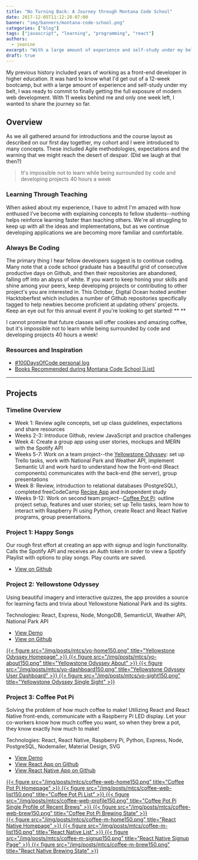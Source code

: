 ```yaml
---
title: "No Turning Back: A Journey through Montana Code School"
date: 2017-12-05T11:12:28-07:00
banner: "img/banners/montana-code-school.png"
categories: ["blog"]
tags: ["javascript", "learning", "programming", "react"]
authors:
  - jeanine
excerpt: "With a large amount of experience and self-study under my belt, I was ready to commit to finally getting the full exposure of modern web development with Montana Code School. Discover what I learned and view the projects my teams created."
draft: true
---
```


My previous history included years of working as a front-end developer in higher education. It was hard to know what I'd get out of a 12-week bootcamp, but with a large amount of experience and self-study under my belt, I was ready to commit to finally getting the full exposure of modern web development. With 11 weeks behind me and only one week left, I wanted to share the journey so far.

## Overview

As we all gathered around for introductions and the course layout as described on our first day together, my cohort and I were introduced to many concepts. These included Agile methodologies, expectations and the warning that we might reach the desert of despair. (Did we laugh at that then?)

> It's impossible not to learn while being surrounded by code and developing projects 40 hours a week

### Learning Through Teaching

When asked about my experience, I have to admit I'm amazed with how enthused I've become with explaining concepts to fellow students--nothing helps reinforce learning faster than teaching others. We're all struggling to keep up with all the ideas and implementations, but as we continue developing applications we are becoming more familiar and comfortable.

### Always Be Coding

The primary thing I hear fellow developers suggest is to continue coding. Many note that a code school graduate has a beautiful grid of consecutive productive days on Github, and then their repositories are abandoned, falling off into an abyss of white. If you want to keep honing your skills and shine among your peers, keep developing projects or contributing to other project's you are interested in. This October, Digital Ocean hosted another Hacktoberfest which includes a number of Github repositories specifically tagged to help newbies become proficient at updating others' projects. Keep an eye out for this annual event if you're looking to get started! ** **

I cannot promise that future classes will offer cookies and amazing coffee, but it's impossible not to learn while being surrounded by code and developing projects 40 hours a week! 

### Resources and Inspiration

- [#100DaysOfCode personal log](https://virtual.github.io/100daysofcode/)
- [Books Recommended during Montana Code School [List]](https://www.goodreads.com/list/show/115722.Montana_Code_School)

-------------

## Projects

### Timeline Overview

- Week 1: Review agile concepts, set up class guidelines, expectations and share resources
- Weeks 2-3: Introduce Github, review JavaScript and practice challenges
- Week 4: Create a group app using user stories, mockups and MERN with the Spotify API
- Weeks 5-7: Work on a team project--the [Yellowstone Odyssey](https://github.com/virtual/Buffaloed): set up Trello tasks, work with National Park and Weather API, implement Semantic UI and work hard to understand how the front-end (React components) communicates with the back-end (the server), group presentations
- Week 8: Review, introduction to relational databases (PostgreSQL), completed freeCodeCamp [Recipe App](https://fcc-recipe.herokuapp.com) and independent study
- Weeks 9-12: Work on second team project--[Coffee Pot Pi](https://coffee-pot-pi.herokuapp.com/): outline project setup, features and user stories; set up Tello tasks, learn how to interact with Raspberry Pi using Python, create React and React Native programs, group presentations.

### Project 1: Happy Songs

Our rough first effort at creating an app with signup and login functionality. Calls the Spotify API and receives an Auth token in order to view a Spotify Playlist with options to play songs. Play counts are saved.

- [View on Github](https://github.com/virtual/happy-songs)


### Project 2: Yellowstone Odyssey

Using beautiful imagery and interactive quizzes, the app provides a source for learning facts and trivia about Yellowstone National Park and its sights.

Technologies: React, Express, Node, MongoDB, SemanticUI, Weather API, National Park API

- [View Demo](https://yellowstone-odyssey.herokuapp.com/)
- [View on Github](https://github.com/virtual/Buffaloed)

<div class="figstack">
<a data-fancybox="gallery2" href="/img/posts/mtcs/yo-home.png">
  {{< figure src="/img/posts/mtcs/yo-home150.png" title="Yellowstone Odyssey Homepage" >}}
</a>
<a data-fancybox="gallery2" href="/img/posts/mtcs/yo-about.png">
  {{< figure src="/img/posts/mtcs/yo-about150.png" title="Yellowstone Odyssey About" >}}
</a>
<a data-fancybox="gallery2" href="/img/posts/mtcs/yo-dashboard.png">
  {{< figure src="/img/posts/mtcs/yo-dashboard150.png" title="Yellowstone Odyssey User Dashboard" >}}
</a>
<a data-fancybox="gallery2" href="/img/posts/mtcs/yo-sight.png">
  {{< figure src="/img/posts/mtcs/yo-sight150.png" title="Yellowstone Odyssey Single Sight" >}}
</a>
</div>

### Project 3: Coffee Pot Pi

Solving the problem of how much coffee to make! Utilizing React and React Native front-ends, communicate with a Raspberry Pi LED display. Let your co-workers know how much coffee you want, so when they brew a pot, they know exactly how much to make!

Technologies: React, React Native, Raspberry Pi, Python, Express, Node, PostgreSQL, Nodemailer, Material Design, SVG

- [View Demo](https://coffee-pot-pi.herokuapp.com/)
- [View React App on Github](https://github.com/bbalconi/coffee-pot)
- [View React Native App on Github](https://github.com/virtual/coffee-pot-mobile)

<div class="figstack">
<a data-fancybox="gallery3" href="/img/posts/mtcs/coffee-web-home.png">
  {{< figure src="/img/posts/mtcs/coffee-web-home150.png" title="Coffee Pot Pi Homepage" >}}
</a>
<a data-fancybox="gallery3" href="/img/posts/mtcs/coffee-web-list.png">
  {{< figure src="/img/posts/mtcs/coffee-web-list150.png" title="Coffee Pot Pi List" >}}
</a>
<a data-fancybox="gallery3" href="/img/posts/mtcs/coffee-web-profile.png">
  {{< figure src="/img/posts/mtcs/coffee-web-profile150.png" title="Coffee Pot Pi Single Profile of Recent Brews" >}}
</a>
<a data-fancybox="gallery3" href="/img/posts/mtcs/coffee-web-brew.png">
  {{< figure src="/img/posts/mtcs/coffee-web-brew150.png" title="Coffee Pot Pi Brewing State" >}}
</a> 
</div>
<div class="figstack">
<a data-fancybox="gallery3" href="/img/posts/mtcs/coffee-m-home.png">
  {{< figure src="/img/posts/mtcs/coffee-m-home150.png" title="React Native Homepage" >}}
</a>
<a data-fancybox="gallery3" href="/img/posts/mtcs/coffee-m-list.png">
  {{< figure src="/img/posts/mtcs/coffee-m-list150.png" title="React Native List" >}}
</a>
<a data-fancybox="gallery3" href="/img/posts/mtcs/coffee-m-signup.png">
  {{< figure src="/img/posts/mtcs/coffee-m-signup150.png" title="React Native Signup Page" >}}
</a>
<a data-fancybox="gallery3" href="/img/posts/mtcs/coffee-m-brew.png">
  {{< figure src="/img/posts/mtcs/coffee-m-brew150.png" title="React Native Brewing State" >}}
</a> 
</div>

